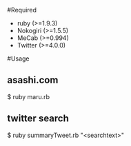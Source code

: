 #Required
* ruby (&gt;=1.9.3)
* Nokogiri (&gt;=1.5.5)
* MeCab (&gt;=0.994)
* Twitter (&gt;=4.0.0)

#Usage
## asashi.com
$ ruby maru.rb

## twitter search
$ ruby summaryTweet.rb "&lt;searchtext&gt;"


